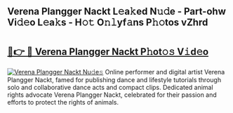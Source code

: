 ## Verena Plangger Nackt L𝚎a𝚔ed N𝚞𝚍e - Part-ohw Vi𝚍𝚎o L𝚎a𝚔s - H𝚘𝚝 O𝚗𝚕yf𝚊ns P𝚑𝚘tos vZhrd

# <h2><a href="http://kf7yx1.oniu.top/?m=Verena+Plangger+Nackt">🔗👉 🔴 Verena Plangger Nackt P𝚑ot𝚘𝚜 V𝚒d𝚎o</a></h2>

[![Verena Plangger Nackt Nu𝚍e𝚜](https://i.imgur.com/0qMVB7G.gif)](http://kf7yx1.oniu.top/?m=Verena+Plangger+Nackt)
Online performer and digital artist Verena Plangger Nackt, famed for publishing dance and lifestyle tutorials through solo and collaborative dance acts and compact clips. Dedicated animal rights advocate Verena Plangger Nackt, celebrated for their passion and efforts to protect the rights of animals.  

